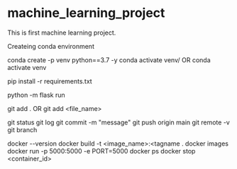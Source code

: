 # machine_learning_project
This is first machine learning project.


Createing conda environment

conda create -p venv python==3.7 -y
conda activate venv/ OR conda activate venv

pip install -r requirements.txt
    
python -m flask run

git add . OR git add <file_name>

git status
git log
git commit -m "message"
git push origin main
git remote -v
git branch

docker --version
docker build -t <image_name>:<tagname .
docker images
docker run -p 5000:5000 -e PORT=5000 <imageid>
docker ps
docker stop <container_id>
